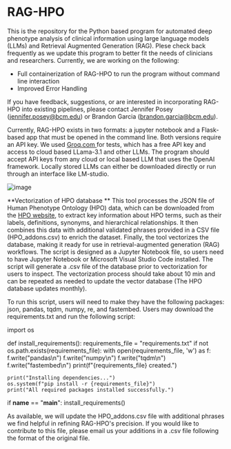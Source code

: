 # RAG-HPO
This is the repository for the Python based program for automated deep phenotype analysis of clinical information using large language models (LLMs) and Retrieval Augmented Generation (RAG). Plese check back frequently as we update this program to better fit the needs of clinicians and researchers. Currently, we are working on the following: 

- Full containerization of RAG-HPO to run the program without command line interaction
- Improved Error Handling

If you have feedback, suggestions, or are interested in incorporating RAG-HPO into existing pipelines, please contact Jennifer Posey (jennifer.posey@bcm.edu) or Brandon Garcia (brandon.garcia@bcm.edu).

Currently, RAG-HPO exists in two formats: a jupyter notebook and a Flask-based app that must be opened in the command line. Both versions require an API key. We used [Groq.com
](https://console.groq.com) for tests, which has a free API key and access to cloud based LLama-3.1 and other LLMs. The program should accept API keys from any cloud or local based LLM that uses the OpenAI framework. Locally stored LLMs can either be downloaded directly or run through an interface like LM-studio. 


 
![image](https://github.com/user-attachments/assets/5863d790-f887-428b-b63f-c001314143af)


**Vectorization of HPO database **
This tool processes the JSON file of Human Phenotype Ontology (HPO) data, which can be downloaded from the [HPO website](https://hpo.jax.org/data/ontology), to extract key information about HPO terms, such as their labels, definitions, synonyms, and hierarchical relationships. It then combines this data with additional validated phrases provided in a CSV file (HPO_addons.csv) to enrich the dataset. Finally, the tool vectorizes the database, making it ready for use in retrieval-augmented generation (RAG) workflows. The script is designed as a Jupyter Notebook file, so users need to have Jupyter Notebook or Microsoft Visual Studio Code installed. The script will generate a .csv file of the database prior to vectorization for users to inspect. The vectorization process should take about 10 min and can be repeated as needed to update the vector database (The HPO database updates monthly).

To run this script, users will need to make they have the following packages: json, pandas, tqdm, numpy, re, and fastembed. Users may download the requirements.txt and run the following script:

import os

def install_requirements():
    requirements_file = "requirements.txt"
    if not os.path.exists(requirements_file):
        with open(requirements_file, 'w') as f:
            f.write("pandas\n")
            f.write("numpy\n")
            f.write("tqdm\n")
            f.write("fastembed\n")
        print(f"{requirements_file} created.")
    
    print("Installing dependencies...")
    os.system(f"pip install -r {requirements_file}")
    print("All required packages installed successfully.")

if __name__ == "__main__":
    install_requirements()

As available, we will update the HPO_addons.csv file with additional phrases we find helpful in refining RAG-HPO's precision. If you would like to contribute to this file, please email us your additions in a .csv file following the format of the original file. 
